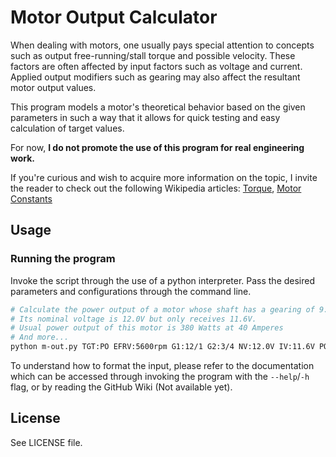 # Motor Output Calculator
When dealing with motors, one usually pays special attention to concepts
such as output free-running/stall torque and possible velocity. These factors
are often affected by input factors such as voltage and current. Applied
output modifiers such as gearing may also affect the resultant motor output
values.

This program models a motor's theoretical behavior based on the given parameters
in such a way that it allows for quick testing and easy calculation of target
values.

For now, **I do not promote the use of this program for real engineering work.**

If you're curious and wish to acquire more information on the topic,
I invite the reader to check out the following Wikipedia
articles: [Torque](https://en.wikipedia.org/wiki/Torque),
[Motor Constants](https://en.wikipedia.org/wiki/Motor_constants)

## Usage

### Running the program
Invoke the script through the use of a python interpreter. Pass the desired
parameters and configurations through the command line.

```sh
# Calculate the power output of a motor whose shaft has a gearing of 9:1.
# Its nominal voltage is 12.0V but only receives 11.6V.
# Usual power output of this motor is 380 Watts at 40 Amperes
# And more...
python m-out.py TGT:PO EFRV:5600rpm G1:12/1 G2:3/4 NV:12.0V IV:11.6V PO1:380W@40A # and so-on...
```

To understand how to format the input, please refer to the documentation which
can be accessed through invoking the program with the `--help`/`-h` flag, or by
reading the GitHub Wiki (Not available yet).

## License
See LICENSE file.

